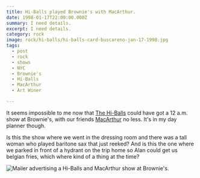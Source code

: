 ```yaml
---
title: Hi-Balls played Brownie's with MacArthur.
date: 1998-01-17T22:00:00.000Z
summary: I need details.
excerpt: I need details.
category: rock
image: rock/hi-balls/hi-balls-card-buscareno-jan-17-1998.jpg 
tags:
  - post 
  - rock
  - shows
  - NYC
  - Brownie's
  - Hi-Balls
  - MacArthur
  - Art Winer

---
```


It seems impossible to me now that [The Hi-Balls](https://hiballs.bandcamp.com/) could have got a 12 a.m. show at Brownie's, with our friends [MacArthur](https://macarthur.bandcamp.com/) no less. It's in my day planner though.

Is this the show where we went in the dressing room and there was a tall woman who played baritone sax that just reeked?
And is this the one where we parked in front of a hydrant on the trip home so Alan could get us belgian fries, which where kind of a thing at the time?

![Mailer advertising a Hi-Balls and MacArthur show at Brownie's.](/static/img/rock/hi-balls/hi-balls-card-buscareno-jan-17-1998.jpg "mailer advertising show at Brownie's")